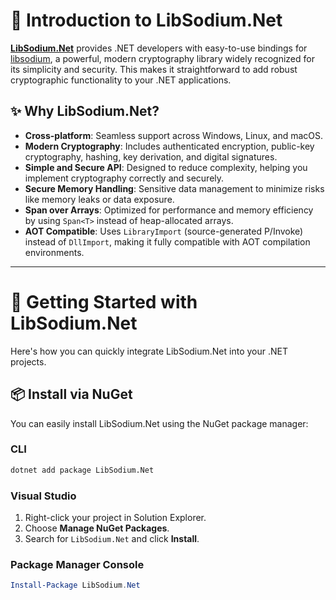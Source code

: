 # 🔐 Introduction to LibSodium.Net

[**LibSodium.Net**](https://github.com/LibSodium-Net/LibSodium.Net) provides .NET developers with easy-to-use bindings for [libsodium](https://doc.libsodium.org/), a powerful, modern cryptography library widely recognized for its simplicity and security. This makes it straightforward to add robust cryptographic functionality to your .NET applications.

## ✨ Why LibSodium.Net?

- **Cross-platform**: Seamless support across Windows, Linux, and macOS.
- **Modern Cryptography**: Includes authenticated encryption, public-key cryptography, hashing, key derivation, and digital signatures.
- **Simple and Secure API**: Designed to reduce complexity, helping you implement cryptography correctly and securely.
- **Secure Memory Handling**: Sensitive data management to minimize risks like memory leaks or data exposure.
- **Span<T> over Arrays**: Optimized for performance and memory efficiency by using `Span<T>` instead of heap-allocated arrays.
- **AOT Compatible**: Uses `LibraryImport` (source-generated P/Invoke) instead of `DllImport`, making it fully compatible with AOT compilation environments.

---

# 🚀 Getting Started with LibSodium.Net

Here's how you can quickly integrate LibSodium.Net into your .NET projects.

## 📦 Install via NuGet

You can easily install LibSodium.Net using the NuGet package manager:

### CLI

```bash
dotnet add package LibSodium.Net
```

### Visual Studio

1. Right-click your project in Solution Explorer.
2. Choose **Manage NuGet Packages**.
3. Search for `LibSodium.Net` and click **Install**.

### Package Manager Console

```powershell
Install-Package LibSodium.Net
```

